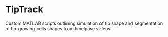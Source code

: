 # TipTrack

Custom MATLAB scripts outlining simulation of tip shape and segmentation of tip-growing cells shapes from timelpase videos
